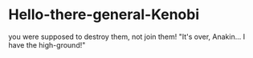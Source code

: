 # Hello-there-general-Kenobi
you were supposed to destroy them, not join them!
"It's over, Anakin...
I have the high-ground!"
